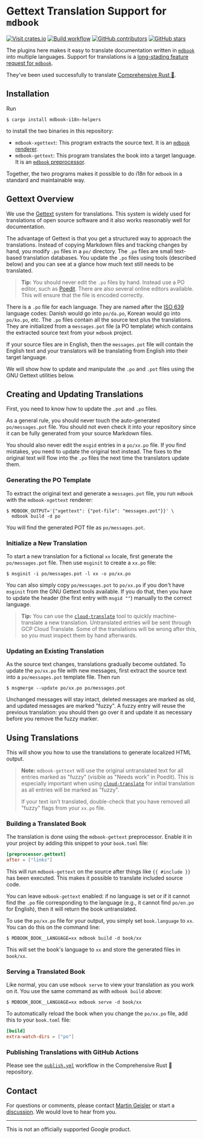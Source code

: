 # Gettext Translation Support for `mdbook`

[![Visit crates.io](https://img.shields.io/crates/v/mdbook-i18n-helpers?style=flat-square)](https://crates.io/crates/mdbook-i18n-helpers)
[![Build workflow](https://img.shields.io/github/actions/workflow/status/google/mdbook-i18n-helpers/test.yml?style=flat-square)](https://github.com/google/mdbook-i18n-helpers/actions/workflows/test.yml?query=branch%3Amain)
[![GitHub contributors](https://img.shields.io/github/contributors/google/mdbook-i18n-helpers?style=flat-square)](https://github.com/google/mdbook-i18n-helpers/graphs/contributors)
[![GitHub stars](https://img.shields.io/github/stars/google/mdbook-i18n-helpers?style=flat-square)](https://github.com/google/mdbook-i18n-helpers/stargazers)

The plugins here makes it easy to translate documentation written in
[`mdbook`](https://github.com/rust-lang/mdBook/) into multiple languages.
Support for translations is a
[long-stading feature request for `mdbook`](https://github.com/rust-lang/mdBook/issues/5).

They've been used successfully to translate [Comprehensive Rust 🦀].

[Comprehensive Rust 🦀]: https://google.github.io/comprehensive-rust/running-the-course/translations.html

## Installation

Run

```shell
$ cargo install mdbook-i18n-helpers
```

to install the two binaries in this repository:

- `mdbook-xgettext`: This program extracts the source text. It is an
  [`mdbook` renderer].
- `mdbook-gettext`: This program translates the book into a target language. It
  is an [`mdbook` preprocessor].

[`mdbook` renderer]: https://rust-lang.github.io/mdBook/format/configuration/renderers.html
[`mdbook` preprocessor]: https://rust-lang.github.io/mdBook/format/configuration/preprocessors.html

Together, the two programs makes it possible to do i18n for `mdbook` in a
standard and maintainable way.

## Gettext Overview

We use the [Gettext] system for translations. This system is widely used for
translations of open source software and it also works reasonably well for
documentation.

The advantage of Gettext is that you get a structured way to approach the
translations. Instead of copying Markdown files and tracking changes by hand,
you modify `.po` files in a `po/` directory. The `.po` files are small
text-based translation databases. You update the `.po` files using tools
(described below) and you can see at a glance how much text still needs to be
translated.

> **Tip:** You should never edit the `.po` files by hand. Instead use a PO
> editor, such as [Poedit](https://poedit.net/). There are also several online
> editors available. This will ensure that the file is encoded correctly.

There is a `.po` file for each language. They are named after the [ISO 639]
language codes: Danish would go into `po/da.po`, Korean would go into
`po/ko.po`, etc. The `.po` files contain all the source text plus the
translations. They are initialized from a `messages.pot` file (a PO template)
which contains the extracted source text from your `mdbook` project.

If your source files are in English, then the `messages.pot` file will contain
the English text and your translators will be translating from English into
their target language.

We will show how to update and manipulate the `.po` and `.pot` files using the
GNU Gettext utilities below.

[Gettext]: https://www.gnu.org/software/gettext/manual/html_node/index.html
[ISO 639]: https://en.wikipedia.org/wiki/List_of_ISO_639-1_codes

## Creating and Updating Translations

First, you need to know how to update the `.pot` and `.po` files.

As a general rule, you should never touch the auto-generated `po/messages.pot`
file. You should not even check it into your repository since it can be fully
generated from your source Markdown files.

You should also never edit the `msgid` entries in a `po/xx.po` file. If you find
mistakes, you need to update the original text instead. The fixes to the
original text will flow into the `.po` files the next time the translators
update them.

### Generating the PO Template

To extract the original text and generate a `messages.pot` file, you run
`mdbook` with the `mdbook-xgettext` renderer:

```shell
$ MDBOOK_OUTPUT='{"xgettext": {"pot-file": "messages.pot"}}' \
  mdbook build -d po
```

You will find the generated POT file as `po/messages.pot`.

### Initialize a New Translation

To start a new translation for a fictional `xx` locale, first generate the
`po/messages.pot` file. Then use `msginit` to create a `xx.po` file:

```shell
$ msginit -i po/messages.pot -l xx -o po/xx.po
```

You can also simply copy `po/messages.pot` to `po/xx.po` if you don't have
`msginit` from the GNU Gettext tools available. If you do that, then you have to
update the header (the first entry with `msgid ""`) manually to the correct
language.

> **Tip:** You can use the
> [`cloud-translate`](https://github.com/mgeisler/cloud-translate) tool to
> quickly machine-translate a new translation. Untranslated entries will be sent
> through GCP Cloud Translate. Some of the translations will be wrong after
> this, so you must inspect them by hand afterwards.

### Updating an Existing Translation

As the source text changes, translations gradually become outdated. To update
the `po/xx.po` file with new messages, first extract the source text into a
`po/messages.pot` template file. Then run

```shell
$ msgmerge --update po/xx.po po/messages.pot
```

Unchanged messages will stay intact, deleted messages are marked as old, and
updated messages are marked "fuzzy". A fuzzy entry will reuse the previous
translation: you should then go over it and update it as necessary before you
remove the fuzzy marker.

## Using Translations

This will show you how to use the translations to generate localized HTML
output.

> **Note:** `mdbook-gettext` will use the original untranslated text for all
> entries marked as "fuzzy" (visible as "Needs work" in Poedit). This is
> especially important when using
> [`cloud-translate`](https://github.com/mgeisler/cloud-translate) for initial
> translation as all entries will be marked as "fuzzy".
>
> If your text isn't translated, double-check that you have removed all "fuzzy"
> flags from your `xx.po` file.

### Building a Translated Book

The translation is done using the `mdbook-gettext` preprocessor. Enable it in
your project by adding this snippet to your `book.toml` file:

```toml
[preprocessor.gettext]
after = ["links"]
```

This will run `mdbook-gettext` on the source after things like `{{ #include }}`
has been executed. This makes it possible to translate included source code.

You can leave `mdbook-gettext` enabled: if no language is set or if it cannot
find the `.po` file corresponding to the language (e.g., it cannot find
`po/en.po` for English), then it will return the book untranslated.

To use the `po/xx.po` file for your output, you simply set `book.language` to
`xx`. You can do this on the command line:

```shell
$ MDBOOK_BOOK__LANGUAGE=xx mdbook build -d book/xx
```

This will set the book's language to `xx` and store the generated files in
`book/xx`.

### Serving a Translated Book

Like normal, you can use `mdbook serve` to view your translation as you work on
it. You use the same command as with `mdbook build` above:

```shell
$ MDBOOK_BOOK__LANGUAGE=xx mdbook serve -d book/xx
```

To automatically reload the book when you change the `po/xx.po` file, add this
to your `book.toml` file:

```toml
[build]
extra-watch-dirs = ["po"]
```

### Publishing Translations with GitHub Actions

Please see the [`publish.yml`] workflow in the Comprehensive Rust 🦀 repository.

[`publish.yml`]: https://github.com/google/comprehensive-rust/blob/main/.github/workflows/publish.yml

## Contact

For questions or comments, please contact
[Martin Geisler](mailto:mgeisler@google.com) or start a
[discussion](https://github.com/google/mdbook-i18n-helpers/discussions). We
would love to hear from you.

---

This is not an officially supported Google product.
